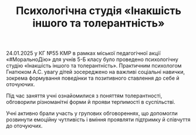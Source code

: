 ﻿---
title: Психологічна студія «Інакшість іншого та толерантність»
---

24.01.2025 у КГ №55 КМР в рамках міської педагогічної акції «#МоральноДію» для учнів 5-Б класу було проведено психологічну студію «Інакшість іншого та толерантність». Практичним психологом Гнатюком А.С. увагу дітей зосереджено на важливі соціальні навички, зокрема формування поведінки та позитивного ставлення до себе й оточуючих.

Під час заняття учні ознайомилися з поняттям толерантності, обговорили різноманітні форми й прояви терпимості в суспільстві.

Учні активно брали участь у групових обговореннях, що допомогли розвинути емоційну чутливість і вміння проявляти підтримку й співчуття до оточуючих.

<slideshow />
